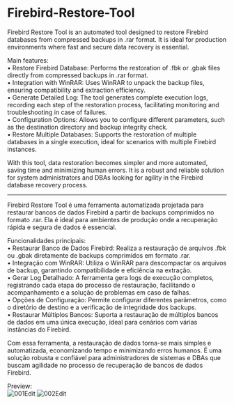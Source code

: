 # Firebird-Restore-Tool 
<!-- <img align="center" alt="mateusayres-Java" height="50" width="50" src="https://raw.githubusercontent.com/devicons/devicon/master/icons/java/java-original.svg"> -->

Firebird Restore Tool is an automated tool designed to restore Firebird databases from compressed backups in .rar format. It is ideal for production environments where fast and secure data recovery is essential.

Main features: <br>
• Restore Firebird Database: Performs the restoration of .fbk or .gbak files directly from compressed backups in .rar format. <br>
• Integration with WinRAR: Uses WinRAR to unpack the backup files, ensuring compatibility and extraction efficiency. <br>
• Generate Detailed Log: The tool generates complete execution logs, recording each step of the restoration process, facilitating monitoring and troubleshooting in case of failures. <br>
• Configuration Options: Allows you to configure different parameters, such as the destination directory and backup integrity check. <br>
• Restore Multiple Databases: Supports the restoration of multiple databases in a single execution, ideal for scenarios with multiple Firebird instances. <br>

With this tool, data restoration becomes simpler and more automated, saving time and minimizing human errors. It is a robust and reliable solution for system administrators and DBAs looking for agility in the Firebird database recovery process.

**********************************************

Firebird Restore Tool é uma ferramenta automatizada projetada para restaurar bancos de dados Firebird a partir de backups comprimidos no formato .rar. Ela é ideal para ambientes de produção onde a recuperação rápida e segura de dados é essencial.

Funcionalidades principais: <br>
• Restaurar Banco de Dados Firebird: Realiza a restauração de arquivos .fbk ou .gbak diretamente de backups comprimidos em formato .rar. <br>
• Integração com WinRAR: Utiliza o WinRAR para descompactar os arquivos de backup, garantindo compatibilidade e eficiência na extração. <br>
• Gerar Log Detalhado: A ferramenta gera logs de execução completos, registrando cada etapa do processo de restauração, facilitando o acompanhamento e a solução de problemas em caso de falhas. <br>
• Opções de Configuração: Permite configurar diferentes parâmetros, como o diretório de destino e a verificação de integridade dos backups. <br>
• Restaurar Múltiplos Bancos: Suporta a restauração de múltiplos bancos de dados em uma única execução, ideal para cenários com várias instâncias do Firebird. <br>

Com essa ferramenta, a restauração de dados torna-se mais simples e automatizada, economizando tempo e minimizando erros humanos. É uma solução robusta e confiável para administradores de sistemas e DBAs que buscam agilidade no processo de recuperação de bancos de dados Firebird.

Preview: <br>
![001Edit](https://github.com/user-attachments/assets/6a946c94-d715-4309-9caa-cf8e30656e41)
![002Edit](https://github.com/user-attachments/assets/e5b9dc52-8407-494d-ade0-2a5ac8577de0)
